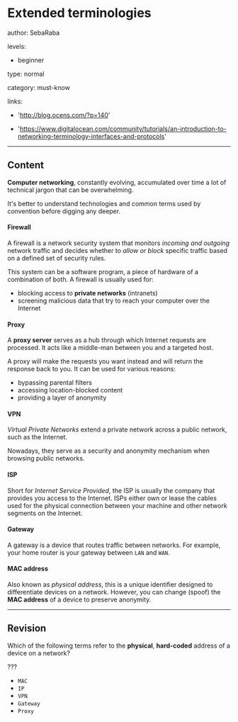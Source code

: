 # Extended terminologies
author: SebaRaba

levels:

  - beginner

type: normal

category: must-know

links:

  - 'http://blog.ocens.com/?p=140'

  - 'https://www.digitalocean.com/community/tutorials/an-introduction-to-networking-terminology-interfaces-and-protocols'

---
## Content

**Computer networking**, constantly evolving, accumulated over time a lot of technical jargon that can be overwhelming.

It's better to understand technologies and common terms used by convention before digging any deeper.

#### Firewall

A firewall is a network security system that monitors *incoming and outgoing* network traffic and decides whether to *allow or block* specific traffic based on a defined set of security rules.

This system can be a software program, a piece of hardware of a combination of both. A firewall is usually used for:
- blocking access to **private networks** (intranets)
- screening malicious data that try to reach your computer over the Internet


#### Proxy

A **proxy server** serves as a hub through which Internet requests are processed. It acts like a middle-man between you and a targeted host.

A proxy will make the requests you want instead and will return the response back to you. It can be used for various reasons:
- bypassing parental filters
- accessing location-blocked content
- providing a layer of anonymity

#### VPN

*Virtual Private Networks* extend a private network across a public network, such as the Internet.

Nowadays, they serve as a security and anonymity mechanism when browsing public networks.

#### ISP

Short for *Internet Service Provided*, the ISP is usually the company that provides you access to the Internet. ISPs either own or lease the cables used for the physical connection between your machine and other network segments on the Internet.

#### Gateway

A gateway is a device that routes traffic between networks. For example, your home router is your gateway between `LAN` and `WAN`.

#### MAC address

Also known as *physical address*, this is a unique identifier designed to differentiate devices on a network. However, you can change (spoof) the **MAC address** of a device to preserve anonymity.

---
## Revision

Which of the following terms refer to the **physical**, **hard-coded** address of a device on a network?

???

* `MAC`
* `IP`
* `VPN`
* `Gateway`
* `Proxy`
